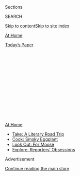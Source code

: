 <div id="app">

<div>

<div>

<div>

<div class="NYTAppHideMasthead css-1q2w90k e1suatyy0">

<div class="section css-ui9rw0 e1suatyy2">

<div class="css-eph4ug er09x8g0">

<div class="css-6n7j50">

</div>

<span class="css-1dv1kvn">Sections</span>

<div class="css-10488qs">

<span class="css-1dv1kvn">SEARCH</span>

</div>

[Skip to content](#site-content)[Skip to site index](#site-index)

</div>

<div id="masthead-section-label" class="css-1wr3we4 eaxe0e00">

[At
Home](https://www.nytimes3xbfgragh.onion/spotlight/at-home)

</div>

<div class="css-10698na e1huz5gh0">

</div>

</div>

<div id="masthead-bar-one" class="section hasLinks css-15hmgas e1csuq9d3">

<div class="css-uqyvli e1csuq9d0">

</div>

<div class="css-1uqjmks e1csuq9d1">

</div>

<div class="css-9e9ivx">

[](https://myaccount.nytimes3xbfgragh.onion/auth/login?response_type=cookie&client_id=vi)

</div>

<div class="css-1bvtpon e1csuq9d2">

[Today’s
Paper](https://www.nytimes3xbfgragh.onion/section/todayspaper)

</div>

</div>

</div>

</div>

<div data-aria-hidden="false">

<div id="site-content" data-role="main">

<div>

<div class="css-1aor85t" style="opacity:0.000000001;z-index:-1;visibility:hidden">

<div class="css-1hqnpie">

<div class="css-epjblv">

<span class="css-17xtcya">[At
Home](/spotlight/at-home)</span><span class="css-x15j1o">|</span><span class="css-fwqvlz">How
to Stay Safer on Mass
Transit</span>

</div>

<div class="css-k008qs">

<div class="css-1iwv8en">

<span class="css-18z7m18"></span>

<div>

</div>

</div>

<span class="css-1n6z4y">https://nyti.ms/30k8YP9</span>

<div class="css-1705lsu">

<div class="css-4xjgmj">

<div class="css-4skfbu" data-role="toolbar" data-aria-label="Social Media Share buttons, Save button, and Comments Panel with current comment count" data-testid="share-tools">

  - 
  - 
  - 
  - 
    
    <div class="css-6n7j50">
    
    </div>

  - 

</div>

</div>

</div>

</div>

</div>

</div>

<div id="NYT_TOP_BANNER_REGION" class="css-13pd83m">

<div>

<div id="maps-athome-menu" class="section interactive-content interactive-size-medium css-1edisqu">

<div class="css-17ih8de interactive-body">

<div class="at-home-nav__innerContainer">

<div class="at-home-nav__title">

[At
Home](https://www.nytimes3xbfgragh.onion/spotlight/at-home?action=click&pgtype=Article&state=default&region=TOP_BANNER&context=at_home_menu)

</div>

  - [Take: A Literary Road
    Trip](https://www.nytimes3xbfgragh.onion/2020/07/28/books/time-for-a-literary-road-trip.html?action=click&pgtype=Article&state=default&region=TOP_BANNER&context=at_home_menu)
  - [Cook: Smoky
    Eggplant](https://www.nytimes3xbfgragh.onion/2020/07/29/magazine/bored-with-your-home-cooking-some-smoky-eggplant-will-fix-that.html?action=click&pgtype=Article&state=default&region=TOP_BANNER&context=at_home_menu)
  - [Look Out: For
    Moose](https://www.nytimes3xbfgragh.onion/2020/07/27/travel/moose-michigan-isle-royale.html?action=click&pgtype=Article&state=default&region=TOP_BANNER&context=at_home_menu)
  - [Explore: Reporters’
    Obsessions](https://www.nytimes3xbfgragh.onion/interactive/2020/at-home/even-more-reporters-editors-diaries-lists-recommendations.html?action=click&pgtype=Article&state=default&region=TOP_BANNER&context=at_home_menu)

</div>

</div>

</div>

</div>

</div>

<div id="top-wrapper" class="css-1sy8kpn">

<div id="top-slug" class="css-l9onyx">

Advertisement

</div>

[Continue reading the main
story](#after-top)

<div class="ad top-wrapper" style="text-align:center;height:100%;display:block;min-height:250px">

<div id="top" class="place-ad" data-position="top" data-size-key="top">

</div>

</div>

<div id="after-top">

</div>

</div>

<div>

<div id="sponsor-wrapper" class="css-1hyfx7x">

<div id="sponsor-slug" class="css-19vbshk">

Supported by

</div>

[Continue reading the main
story](#after-sponsor)

<div id="sponsor" class="ad sponsor-wrapper" style="text-align:center;height:100%;display:block">

</div>

<div id="after-sponsor">

</div>

</div>

<div class="css-186x18t">

</div>

<div class="css-1vkm6nb ehdk2mb0">

# How to Stay Safer on Mass Transit

</div>

Timing your trip strategically, using contactless payments and not
eating onboard are some of the things to keep in
mind.

<div class="css-79elbk" data-testid="photoviewer-wrapper">

<div class="css-z3e15g" data-testid="photoviewer-wrapper-hidden">

</div>

<div class="css-1a48zt4 ehw59r15" data-testid="photoviewer-children">

![<span class="css-cnj6d5 e1z0qqy90" itemprop="copyrightHolder"><span class="css-1ly73wi e1tej78p0">Credit...</span><span><span>Mark
Wickens for The New York
Times</span></span></span>](https://static01.graylady3jvrrxbe.onion/images/2020/07/31/multimedia/31ah-transportation1/31ah-transportation1-articleLarge.jpg?quality=75&auto=webp&disable=upscale)

</div>

</div>

<div class="css-18e8msd">

<div class="css-vp77d3 epjyd6m0">

<div class="css-1baulvz">

By [<span class="css-1baulvz last-byline" itemprop="name">Katherine
Cusumano</span>](https://www.nytimes3xbfgragh.onion/by/katherine-cusumano)

</div>

</div>

  - Aug. 1,
    2020

  - 
    
    <div class="css-4xjgmj">
    
    <div class="css-d8bdto" data-role="toolbar" data-aria-label="Social Media Share buttons, Save button, and Comments Panel with current comment count" data-testid="share-tools">
    
      - 
      - 
      - 
      - 
        
        <div class="css-6n7j50">
        
        </div>
    
      - 
    
    </div>
    
    </div>

</div>

</div>

<div class="section meteredContent css-1r7ky0e" name="articleBody" itemprop="articleBody">

<div class="css-1fanzo5 StoryBodyCompanionColumn">

<div class="css-53u6y8">

In cities across the country, ridership on public transportation has
dropped precipitously as people have stayed home to help prevent the
spread of the coronavirus. But for some, continuing to take mass transit
was never optional. Many essential workers who cannot work remotely or
don’t drive have continued to ride buses, trains and ferries; they are
disproportionately people of color and the earners of lower incomes.

“The pandemic itself has changed the profile of who’s using the services
and what they’re using them for,” said Brian Taylor, a professor of
urban planning and public policy at the University of California, Los
Angeles. “It is mostly riders without other options who are coming back
to public transit so far” — that is, if they ever stopped riding. (The
school’s Institute of Transportation Studies, which Dr. Taylor directs,
is studying the effects of the pandemic on transportation, including on
public transit ridership, operations and finance.)

In some areas, ridership is now rebounding as businesses and workplaces
reopen: Last week in New York, subway ridership [was down
by](https://new.mta.info/coronavirus/ridership) 70 to 80 percent — but
that’s compared with as much as 93 percent in April. And thanks to the
Metropolitan Transportation Authority’s new cleaning protocols (and
suspended service between 1 a.m. and 5 a.m. for sanitizing), the trains
sparkle.

“At the beginning, they were thought of as sort of virus trains,” said
Sarah M. Kaufman, the associate director of the Rudin Center for
Transportation at New York University. That has been largely disproved;
in Paris and Tokyo, for example, the cities’ crowded trains have not
been linked to outbreak clusters. (Transit workers, though, have
suffered a steep toll: In New York, 131 M.T.A. workers
[have](https://www.nytimes3xbfgragh.onion/interactive/2020/07/26/nyregion/nyc-covid-19-mta-transit-workers.html)
died and more than 4,000 have tested positive for the virus. Some
employees [have
cited](https://www.nytimes3xbfgragh.onion/2020/04/08/nyregion/coronavirus-nyc-mta-subway.html)
a lack of widespread mask-wearing and social distancing early in the
pandemic.)

</div>

</div>

<div class="css-1fanzo5 StoryBodyCompanionColumn">

<div class="css-53u6y8">

So as traffic picks up again, on the streets and underground, what are
the best strategies to stay safe while commuting and making essential
trips? Here, a few experts weigh in.

### Choose your method wisely.

If you plan to go somewhere, evaluate which means of transportation
poses the least risk to yourself and others. “The more that you can be
in open air and the farther you can be from other people and the less
likely that other people will be without a mask is the safest way to
go,” said Robyn Gershon, a professor of epidemiology at New York
University focused on occupational and environmental safety. Dr. Gershon
and a team of scientists are working with TWU Local 100, a transit union
in New York that represents roughly 46,000 bus and subway workers, to
study the impact of the outbreak on its members.

Take into account how long you’ll be waiting for your chosen vessel to
arrive, she explained, and whether the terminal or station is inside or
outside. You could get to the ferry dock early, for instance, to ensure
that you get a seat on the upper deck in the open air; even inside,
there’s probably ample air circulation and space to [spread
out](https://twitter.com/vinbarone/status/1270470612071440386). If
you’re riding the bus, try to sit near a window, and keep it open.
Don’t do this on the subway, though: New York’s underground tunnels
are “full of steel dust and asbestos,” Dr. Kaufman explained. Choose the
escalator or stairs over the elevator if you can.

Or travel by bicycle. The use of bike-share programs in New York and
Chicago has
[ballooned](https://www.nytimes3xbfgragh.onion/2020/03/14/nyregion/coronavirus-nyc-bike-commute.html);
by June, Citi Bike had nearly [180,000 active
users](https://d21xlh2maitm24.cloudfront.net/nyc/June-2020-Citi-Bike-Monthly-Report.pdf?mtime=20200722104600)
— across Manhattan, Brooklyn, Queens, the Bronx and Jersey City — and
bikes became [difficult to
buy](https://www.nytimes3xbfgragh.onion/2020/05/18/nyregion/bike-shortage-coronavirus.html)
throughout the country. “My bike has been getting a lot more miles than
it ever has before,” said Dr. Mirna Mohanraj, a pulmonary and critical
care specialist at Mount Sinai Morningside, who has been riding all over
Manhattan, including some morning trips to Central Park, and into the
Bronx and Brooklyn.

</div>

</div>

<div class="css-1fanzo5 StoryBodyCompanionColumn">

<div class="css-53u6y8">

Most important, “if anyone has any symptoms or thinks they’re sick, they
should not take public transportation,” said Dr. Georges Benjamin, the
executive director of the American Public Health Association. Instead,
they should stay home and get in touch with their
doctor.

</div>

</div>

<div class="css-79elbk" data-testid="photoviewer-wrapper">

<div class="css-z3e15g" data-testid="photoviewer-wrapper-hidden">

</div>

<div class="css-1a48zt4 ehw59r15" data-testid="photoviewer-children">

![<span class="css-cnj6d5 e1z0qqy90" itemprop="copyrightHolder"><span class="css-1ly73wi e1tej78p0">Credit...</span><span>Marc
A.
Hermann/MTA</span></span>](https://static01.graylady3jvrrxbe.onion/images/2020/07/31/multimedia/31ah-transportation2/31ah-transportation2-articleLarge.jpg?quality=75&auto=webp&disable=upscale)

</div>

</div>

<div class="css-1fanzo5 StoryBodyCompanionColumn">

<div class="css-53u6y8">

### Pack well, but don’t overdo it.

Don’t leave home without a bottle of hand sanitizer that’s at least 60
percent alcohol and disinfectant wipes to clean your phone, which is a
germ magnet. And anytime you’re in close quarters with other people,
wear your mask, which “protects you from them and them from you,” Dr.
Benjamin said.

Some transportation agencies have made this easier by installing
sanitizer dispensers and offering masks. In San Francisco, Bay Area
Rapid Transit agents have distributed masks to riders [at stations
across the city](https://twitter.com/SFBART/status/1280632009560174592),
and in Portland, Ore., mask dispensers have been added to TriMet buses
and trains. The M.T.A. recently formed a volunteer “mask force” — clad
in unmissable yellow shirts — who roam the subways and buses handing out
free masks.

Don’t bring more than necessary: More than ever, Dr. Gershon said, you
don’t want to leave your bag sitting on the floor, saddling you with yet
another thing you should disinfect.

### Be strategic about your timing.

In Boston, the Massachusetts Bay Transportation Authority has
[introduced](https://www.mbta.com/projects/crowding-information-riders)
a real-time congestion tracker for more than 30 bus lines, with a simple
taxonomy (“not crowded,” “some crowding,” “crowded”), in an effort to
help riders make informed decisions about their travel times. The M.T.A.
is putting in effect a similar program:
[Onbuses](http://www.mta.info/press-release/nyc-transit/mta-announces-new-real-time-bus-ridership-tracker-web-and-app-0),
sensors count the number of passengers, which is then communicated to
potential riders through the agency’s app.

Regardless of whether your local transit network makes such data
available, you can attempt to avoid typically crowded times. Find out if
your employer will allow for more flexible hours so you can circumvent,
and not contribute to, the rush-hour crush. (During the 1918 flu
pandemic, the health commissioner
[directed](https://www.reuters.com/article/us-health-coronavirus-usa-subway/as-in-1918-new-york-may-use-staggered-work-hours-to-keep-subway-safe-idUSKBN22W1D2)
New York businesses to stagger commutes by just 15 minutes to reduce
crowds on transit and at office buildings.)

Continue to work remotely if you can to reduce crowding for essential
workers and others who are obligated to commute. And if you’re planning
to take public transit to run errands or socialize, or for any other
nonwork-related purpose, travel during off-peak
hours.

</div>

</div>

<div class="css-79elbk" data-testid="photoviewer-wrapper">

<div class="css-z3e15g" data-testid="photoviewer-wrapper-hidden">

</div>

<div class="css-1a48zt4 ehw59r15" data-testid="photoviewer-children">

<div class="css-1xdhyk6 erfvjey0">

<span class="css-1ly73wi e1tej78p0">Image</span>

<div class="css-zjzyr8">

<div data-testid="lazyimage-container" style="height:257.77777777777777px">

</div>

</div>

</div>

<span class="css-cnj6d5 e1z0qqy90" itemprop="copyrightHolder"><span class="css-1ly73wi e1tej78p0">Credit...</span><span>Mark
Wickens for The New York Times</span></span>

</div>

</div>

<div class="css-1fanzo5 StoryBodyCompanionColumn">

<div class="css-53u6y8">

### Avoid touching communal surfaces.

Keep your hands off the subway poles and rails to the ferry deck or onto
the bus. Don’t touch the turnstile as you move through it; stay away
from touch screens, keypads and elevator buttons. Make contactless
payments if they’re offered, and skip the paper tickets.

Though surface contamination is
[not](https://www.nytimes3xbfgragh.onion/2020/05/22/health/cdc-coronavirus-touching-surfaces.html)
the main way people contract Covid-19, Dr. Benjamin nevertheless
recommended washing your hands before departing on your journey and
again upon reaching your destination, in addition to sanitizing
frequently throughout. Think, too, about skipping the gloves, which can
pick up germs on one surface and spread them to another.

### Follow the directions.

Take note of the decals on the floor and signs you may see shepherding
you through the station, an effort by some operators — like the Chicago
Transit Authority — to reduce the number of people crossing paths and
decrease crowding. Riders should be “spreading ourselves out still so
we’re not packed in like sardines,” as Dr. Gershon put it, including
spacing out along the subway platform.

If you’re driving onto the ferry, the Washington State Department of
Transportation, which manages the largest ferry system in the United
States, recommends remaining in your car for the duration of your trip.
And if you’re boarding the bus, enter from the rear, to avoid shedding
respiratory droplets on the driver and other passengers. Many bus
systems, including those in Philadelphia and Minneapolis, have been
encouraging passengers to enter from the back for that precise reason.

### Don’t eat, and keep the volume down.

It might already be an unspoken norm on public transit, but it’s a good
public health practice, too: Don’t eat onboard, as eating can carry
particles from a surface to your face. “Once you’ve gotten into a public
setting, no matter how well sanitized you are, we’re touching things,”
Dr. Mohanraj said. “You’re risking putting whatever’s on your hand in
contact with your mouth, your nose, your eyes.” Besides, you’d have to
take off your mask.

Avoid extensive conversations, too; talking, and singing, sprays
aerosolized droplets that can carry virus particles. [In
Tokyo](https://www.sciencemag.org/news/2020/05/japan-ends-its-covid-19-state-emergency),
many riders were already accustomed to wearing masks and rarely talking;
these practices became universal with the pandemic’s onset.

</div>

</div>

<div class="css-1fanzo5 StoryBodyCompanionColumn">

<div class="css-53u6y8">

And most of all, respect your transit operator. Bus drivers, for
example, have been verbally and physically assaulted for enforcing mask
rules. “It’s just unconscionable,” Dr. Gershon said. “Nobody should have
to be afraid to go to work.”

</div>

</div>

<div>

</div>

</div>

<div>

</div>

<div>

</div>

<div>

</div>

<div>

<div id="bottom-wrapper" class="css-1ede5it">

<div id="bottom-slug" class="css-l9onyx">

Advertisement

</div>

[Continue reading the main
story](#after-bottom)

<div id="bottom" class="ad bottom-wrapper" style="text-align:center;height:100%;display:block;min-height:90px">

</div>

<div id="after-bottom">

</div>

</div>

</div>

</div>

</div>

## Site Index

<div>

</div>

## Site Information Navigation

  - [© <span>2020</span> <span>The New York Times
    Company</span>](https://help.nytimes3xbfgragh.onion/hc/en-us/articles/115014792127-Copyright-notice)

<!-- end list -->

  - [NYTCo](https://www.nytco.com/)
  - [Contact
    Us](https://help.nytimes3xbfgragh.onion/hc/en-us/articles/115015385887-Contact-Us)
  - [Work with us](https://www.nytco.com/careers/)
  - [Advertise](https://nytmediakit.com/)
  - [T Brand Studio](http://www.tbrandstudio.com/)
  - [Your Ad
    Choices](https://www.nytimes3xbfgragh.onion/privacy/cookie-policy#how-do-i-manage-trackers)
  - [Privacy](https://www.nytimes3xbfgragh.onion/privacy)
  - [Terms of
    Service](https://help.nytimes3xbfgragh.onion/hc/en-us/articles/115014893428-Terms-of-service)
  - [Terms of
    Sale](https://help.nytimes3xbfgragh.onion/hc/en-us/articles/115014893968-Terms-of-sale)
  - [Site
    Map](https://spiderbites.nytimes3xbfgragh.onion)
  - [Help](https://help.nytimes3xbfgragh.onion/hc/en-us)
  - [Subscriptions](https://www.nytimes3xbfgragh.onion/subscription?campaignId=37WXW)

</div>

</div>

</div>

</div>
